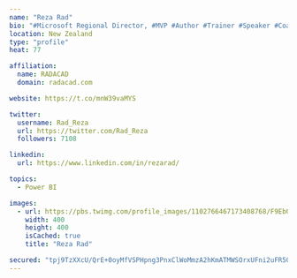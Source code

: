 ```yaml
---
name: "Reza Rad"
bio: "#Microsoft Regional Director, #MVP #Author #Trainer #Speaker #Coach #Consultant #PowerBI "
location: New Zealand
type: "profile"
heat: 77

affiliation:
  name: RADACAD
  domain: radacad.com

website: https://t.co/mnW39vaMYS

twitter:
  username: Rad_Reza
  url: https://twitter.com/Rad_Reza
  followers: 7108

linkedin:
  url: https://www.linkedin.com/in/rezarad/

topics:
  - Power BI

images:
  - url: https://pbs.twimg.com/profile_images/1102766467173408768/F9EbQENa_400x400.png
    width: 400
    height: 400
    isCached: true
    title: "Reza Rad"

secured: "tpj9TzXXcU/QrE+0oyMfVSPHpng3PnxClWoMmzA2hKmATMWSOrxUFni2uFR50EkGrmeVQpQLgh1yzxdivoJM+fbNMxelDhC6GWavIEnMTNXUJLVR/VZkmLQ9O23fIMQ0TtIgmiyCmP+7IShDy8ns0kZx7ui4afChSwtroE5rrZsrPqLhRVfE+9vFywbsWO3Ccr/xxpZiLdbAvaRCr88yUj+VY32Ih35hN5yiusWWUzcuTPyKejOdDSXARQyhvGnafSFmvmlr+tKIA4xaFF6poSqMpLVMW2mdz8XI+FdIfHAoUXcmgSpeu8InK3/0BbSv1XfiXZxapGRC+FIwSou9IDAB71sUPjiZYWowFk79J3dNbXCgcpb6Pqudb5tPR/GT8265i8wf3zbrIZgUQBv1fv1FbfkDM+Ebrghfuy25qZ8=;65lEuHHoloNE5vlFsIIdUA=="
---
```


